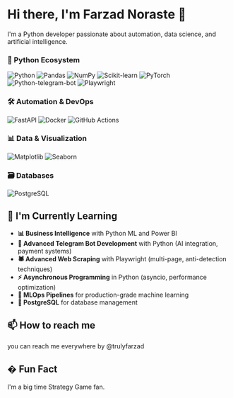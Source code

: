 # Hi there, I'm Farzad Noraste 👋

I'm a Python developer passionate about automation, data science, and artificial intelligence.


### 🐍 Python Ecosystem
![Python](https://img.shields.io/badge/Python-3776AB?style=for-the-badge&logo=python&logoColor=white)
![Pandas](https://img.shields.io/badge/Pandas-2C2D72?style=for-the-badge&logo=pandas&logoColor=white)
![NumPy](https://img.shields.io/badge/Numpy-013243?style=for-the-badge&logo=numpy&logoColor=white)
![Scikit-learn](https://img.shields.io/badge/scikit_learn-F7931E?style=for-the-badge&logo=scikit-learn&logoColor=white)
![PyTorch](https://img.shields.io/badge/PyTorch-EE4C2C?style=for-the-badge&logo=pytorch&logoColor=white)
![Python-telegram-bot](https://img.shields.io/badge/Python_Telegram_Bot-26A5E4?style=for-the-badge&logo=telegram&logoColor=white)
![Playwright](https://img.shields.io/badge/Playwright-2EAD33?style=for-the-badge&logo=playwright&logoColor=white)  

### 🛠️ Automation & DevOps
![FastAPI](https://img.shields.io/badge/FastAPI-009688?style=for-the-badge&logo=FastAPI&logoColor=white)
![Docker](https://img.shields.io/badge/Docker-2496ED?style=for-the-badge&logo=docker&logoColor=white)
![GitHub Actions](https://img.shields.io/badge/GitHub_Actions-2088FF?style=for-the-badge&logo=github-actions&logoColor=white)

### 📊 Data & Visualization
![Matplotlib](https://img.shields.io/badge/Matplotlib-11557C?style=for-the-badge)
![Seaborn](https://img.shields.io/badge/Seaborn-5C8DBC?style=for-the-badge)

### 🗃️ Databases
![PostgreSQL](https://img.shields.io/badge/PostgreSQL-316192?style=for-the-badge&logo=postgresql&logoColor=white)

## 🌱 I'm Currently Learning

- **📊 Business Intelligence** with Python ML and Power BI  
- **🤖 Advanced Telegram Bot Development** with Python (AI integration, payment systems)  
- **🕷️ Advanced Web Scraping** with Playwright (multi-page, anti-detection techniques)  
- **⚡ Asynchronous Programming** in Python (asyncio, performance optimization)  
- **🧠 MLOps Pipelines** for production-grade machine learning  
- **🐘 PostgreSQL** for database management


## 📫 How to reach me

you can reach me everywhere by @trulyfarzad

## � Fun Fact

I'm a big time Strategy Game fan.
<!--
#### 🎓 Biomedical Engineering Student at Ferdowsi University of Mashhad 
#### 🌱 Enthusiastic About AI & Linux
#### 🔭 Aspiring to be a Quant Trader 
#### 📫 You Can Find Me Everywhere as @trulyfarzad 

**TrulyFarzad/TrulyFarzad** is a ✨ _special_ ✨ repository because its `README.md` (this file) appears on your GitHub profile.

Here are some ideas to get you started:

- 🔭 I’m currently working on ...
- 🌱 I’m currently learning ...
- 👯 I’m looking to collaborate on ...
- 🤔 I’m looking for help with ...
- 💬 Ask me about ...
- 📫 How to reach me: ...
- 😄 Pronouns: ...
- ⚡ Fun fact: ...
-->
